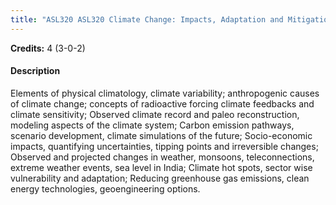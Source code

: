 ```yaml
---
title: "ASL320 ASL320 Climate Change: Impacts, Adaptation and Mitigation"
---
```

**Credits:** 4 (3-0-2)

#### Description
Elements of physical climatology, climate variability; anthropogenic causes of climate change; concepts of radioactive forcing climate feedbacks and climate sensitivity; Observed climate record and paleo reconstruction, modeling aspects of the climate system; Carbon emission pathways, scenario development, climate simulations of the future; Socio-economic impacts, quantifying uncertainties, tipping points and irreversible changes; Observed and projected changes in weather, monsoons, teleconnections, extreme weather events, sea level in India; Climate hot spots, sector wise vulnerability and adaptation; Reducing greenhouse gas emissions, clean energy technologies, geoengineering options.